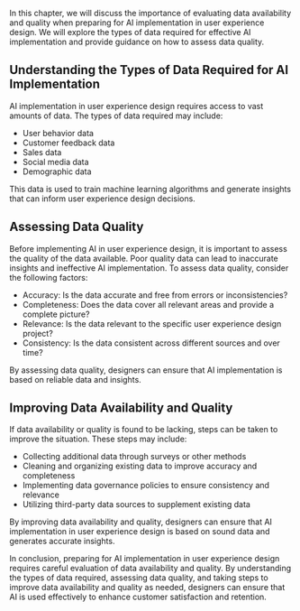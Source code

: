 

In this chapter, we will discuss the importance of evaluating data availability and quality when preparing for AI implementation in user experience design. We will explore the types of data required for effective AI implementation and provide guidance on how to assess data quality.

Understanding the Types of Data Required for AI Implementation
--------------------------------------------------------------

AI implementation in user experience design requires access to vast amounts of data. The types of data required may include:

* User behavior data
* Customer feedback data
* Sales data
* Social media data
* Demographic data

This data is used to train machine learning algorithms and generate insights that can inform user experience design decisions.

Assessing Data Quality
----------------------

Before implementing AI in user experience design, it is important to assess the quality of the data available. Poor quality data can lead to inaccurate insights and ineffective AI implementation. To assess data quality, consider the following factors:

* Accuracy: Is the data accurate and free from errors or inconsistencies?
* Completeness: Does the data cover all relevant areas and provide a complete picture?
* Relevance: Is the data relevant to the specific user experience design project?
* Consistency: Is the data consistent across different sources and over time?

By assessing data quality, designers can ensure that AI implementation is based on reliable data and insights.

Improving Data Availability and Quality
---------------------------------------

If data availability or quality is found to be lacking, steps can be taken to improve the situation. These steps may include:

* Collecting additional data through surveys or other methods
* Cleaning and organizing existing data to improve accuracy and completeness
* Implementing data governance policies to ensure consistency and relevance
* Utilizing third-party data sources to supplement existing data

By improving data availability and quality, designers can ensure that AI implementation in user experience design is based on sound data and generates accurate insights.

In conclusion, preparing for AI implementation in user experience design requires careful evaluation of data availability and quality. By understanding the types of data required, assessing data quality, and taking steps to improve data availability and quality as needed, designers can ensure that AI is used effectively to enhance customer satisfaction and retention.
